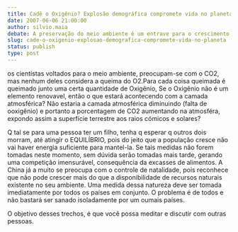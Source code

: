 ```yaml
---
title: Cadê o Oxigênio? Explosão demográfica compromete vida no planeta
date: 2007-06-06 21:00:00
author: silvio.maia
debate: A preservação do meio ambiente é um entrave para o crescimento da economia mundial?
slug: cade-o-oxigenio-explosao-demografica-compromete-vida-no-planeta
status: publish 
type: post
---
```


os cientistas voltados para o meio ambiente, preocupam-se com o CO2, mas nenhum deles considera a queima do O2.Para cada coisa queimada é queimado junto uma certa quantidade de Oxigênio, Se o Oxigênio não é um elemento renovavel, então o que estará acontecendo com a camada atmosférica? Não estaria a camada atmosférica diminuindo (falta de ooxigênio) e portanto a porcentagem de CO2 aumentando na atmosféra, expondo assim a superfície terrestre aos raios cómicos e solares?  

 Q tal se para uma pessoa ter um filho, tenha q esperar q outros dois morram, até atingir o EQUILÍBRIO, pois do jeito que a população cresce não vai haver energia suficiente para mantel-la. Se tais medidas não forem tomadas neste momento, sem dúvida serão tomadas mais tarde, gerando uma competição imensurável, consequência da excasses de alimentos. A China já a muito se preocupa com o controle de natalidade, pois reconhece que não pode crescer mais do que a disponibilidade de recursos naturais existente no seu ambiente. Uma medida dessa natureza deve ser tomada imediatamente por todos os países em conjunto. O problema é de todos e não bastará ser sanado isoladamente por um oumais países.  

O objetivo desses trechos, é que você possa meditar e discutir com outras pessoas.
